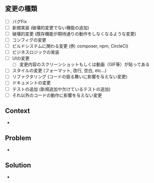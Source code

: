## 変更の種類
<!-- 変更の種類にチェックを入れてください, 例: Viewの変更 →  UIの変更 -->
- [ ] バグFix
- [ ] 新規実装 (破壊的変更でない機能の追加)
- [ ] 破壊的変更 (既存機能が期待通りの動作をしなくなるような変更)
- [ ] コンフィグの変更
- [ ] ビルドシステムに関わる変更 (例: composer, npm, CircleCI)
- [ ] ビジネスロジックの実装
- [ ] UIの変更
  - [ ] 変更内容のスクリーンショットもしくは動画（GIF等）が貼ってある
- [ ] スタイルの変更 (フォーマット, 改行, 空白, etc...)
- [ ] リファクタリング (コードの振る舞いに影響を与えない変更)
- [ ] ドキュメントの変更
- [ ] テストの追加 (新規追加や欠けているテストの追加)
- [ ] それ以外のコードの動作に影響を与えない変更

## Context
<!-- このPull Requestが属するコンテキストを書いてください -->
<!-- 例:-->
<!-- 良い例: - Refs #issueナンバー -->
<!-- 良い例: - Close #15 (PRのマージと同時にissueをCloseする場合) -->
<!-- 良い例: - JIRAチケットURL -->
<!-- 良い例: - 仕様書URL -->
<!-- 良い例: - デザインURL -->
<!-- 良い例: - 依存するPull Request No e.g. #13 -->
- 

## Problem
<!-- 問題としている対象を書いてください -->
<!-- 例: -->
<!-- 良い例: - チケットNo.○○の~~を実装するため○○を追加する必要がある. URL: ~ -->
<!-- 良い例: - 現在○○だが○○なため、○○といった問題を抱えている. その原因は○○のため -->
<!-- 悪い例: - ログインを実装したい -->
- 

## Solution
<!-- どのようにこの問題を解決しようと考えているか -->
<!-- 例 -->
<!-- 良い例: - ○○の問題に対して○○というソリューションを使うことで問題を解決出来る. URL: ~ -->
<!-- 良い例: - ○○といったカラム名を○○に修正することで○○の問題が解決する. なぜなら〜だから -->
<!-- 良い例: - ○○に○を追加する. ただ○○という点については悩んでいるのでディスカッションしたい -->
<!-- 良い例: - 実装のスクリーンショット.jpg -->
<!-- 悪い例: - 画面を追加 -->

- 